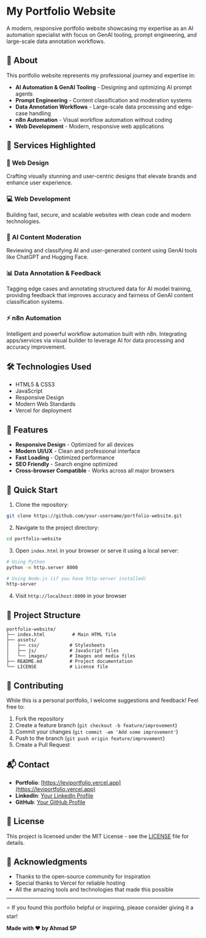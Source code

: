 # My Portfolio Website

A modern, responsive portfolio website showcasing my expertise as an AI automation specialist with focus on GenAI tooling, prompt engineering, and large-scale data annotation workflows.

## 🚀 About

This portfolio website represents my professional journey and expertise in:

- **AI Automation & GenAI Tooling** - Designing and optimizing AI prompt agents
- **Prompt Engineering** - Content classification and moderation systems
- **Data Annotation Workflows** - Large-scale data processing and edge-case handling
- **n8n Automation** - Visual workflow automation without coding
- **Web Development** - Modern, responsive web applications

## 💼 Services Highlighted

### 🎨 Web Design
Crafting visually stunning and user-centric designs that elevate brands and enhance user experience.

### 💻 Web Development  
Building fast, secure, and scalable websites with clean code and modern technologies.

### 🤖 AI Content Moderation
Reviewing and classifying AI and user-generated content using GenAI tools like ChatGPT and Hugging Face.

### 📊 Data Annotation & Feedback
Tagging edge cases and annotating structured data for AI model training, providing feedback that improves accuracy and fairness of GenAI content classification systems.

### ⚡ n8n Automation
Intelligent and powerful workflow automation built with n8n. Integrating apps/services via visual builder to leverage AI for data processing and accuracy improvement.

## 🛠️ Technologies Used

- HTML5 & CSS3
- JavaScript
- Responsive Design
- Modern Web Standards
- Vercel for deployment

## 📱 Features

- **Responsive Design** - Optimized for all devices
- **Modern UI/UX** - Clean and professional interface  
- **Fast Loading** - Optimized performance
- **SEO Friendly** - Search engine optimized
- **Cross-browser Compatible** - Works across all major browsers

## 🚀 Quick Start

1. Clone the repository:
```bash
git clone https://github.com/your-username/portfolio-website.git
```

2. Navigate to the project directory:
```bash
cd portfolio-website
```

3. Open `index.html` in your browser or serve it using a local server:
```bash
# Using Python
python -m http.server 8000

# Using Node.js (if you have http-server installed)
http-server
```

4. Visit `http://localhost:8000` in your browser

## 📂 Project Structure

```
portfolio-website/
├── index.html          # Main HTML file
├── assets/
│   ├── css/           # Stylesheets
│   ├── js/            # JavaScript files
│   └── images/        # Images and media files
├── README.md          # Project documentation
└── LICENSE            # License file
```

## 🤝 Contributing

While this is a personal portfolio, I welcome suggestions and feedback! Feel free to:

1. Fork the repository
2. Create a feature branch (`git checkout -b feature/improvement`)
3. Commit your changes (`git commit -am 'Add some improvement'`)
4. Push to the branch (`git push origin feature/improvement`)
5. Create a Pull Request

## 📬 Contact

- **Portfolio**: [https://leviportfolio.vercel.app](https://leviportfolio.vercel.app)
- **LinkedIn**: [Your LinkedIn Profile](https://linkedin.com/in/ahmad-sahl-p)
- **GitHub**: [Your GitHub Profile](https://github.com/doyz21)

## 📄 License

This project is licensed under the MIT License - see the [LICENSE](LICENSE) file for details.

## 🙏 Acknowledgments

- Thanks to the open-source community for inspiration
- Special thanks to Vercel for reliable hosting
- All the amazing tools and technologies that made this possible

---

⭐ If you found this portfolio helpful or inspiring, please consider giving it a star!

**Made with ❤️ by Ahmad SP**